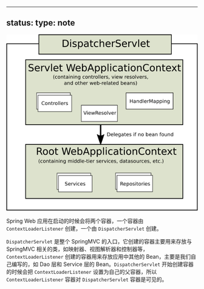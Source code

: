 
---
status: 
type: note
---

![](附件/SpringMVC容器结构_image_1.png)

Spring Web 应用在启动的时候会将两个容器，一个容器由 `ContextLoaderListener` 创建，一个由 `DispatcherServlet` 创建。

`DispatcherServlet` 是整个 SpringMVC 的入口，它创建的容器主要用来存放与 SpringMVC 相关的类，如映射器、视图解析器和控制器等，`ContextLoaderListener` 创建的容器用来存放应用中其他的 Bean，主要是我们自己编写的，如 Dao 层和 Service 层的 Bean。`DispatcherServlet` 开始创建容器的时候会把 `ContextLoaderListener` 设置为自己的父容器，所以 `ContextLoaderListener` 容器对 `DispatcherServlet` 容器是可见的。
